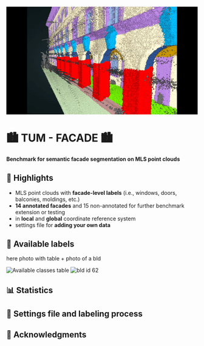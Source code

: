 ![](https://github.com/OloOcki/tum-facade/blob/main/img/intro.gif)
# :cityscape: TUM - FACADE :cityscape:
**Benchmark for semantic facade segmentation on MLS point clouds** 

## :star2: Highlights

- MLS point clouds with **facade-level labels** (i.e., windows, doors, balconies, moldings, etc.)
- **14 annotated facades** and 15 non-annotated for further benchmark extension or testing
- in **local** and **global** coordinate reference system
- settings file for **adding your own data**

## :mag_right: Available labels

here photo with table + photo of a bld

<p float="center">
    <img src="documentation/img/classesTableHex.png" width="49%" title="Available classes table"/>
    <img src="documentation/images/bldID62.png" width="49%" title="bld id 62"/>
</p>

## :bar_chart: Statistics

## :construction_worker: Settings file and labeling process

## :handshake: Acknowledgments 

